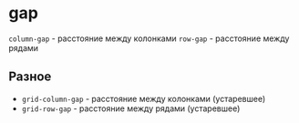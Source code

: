 # gap
`column-gap` - расстояние между колонками
`row-gap` - расстояние между рядами

## Разное
- `grid-column-gap` - расстояние между колонками (устаревшее)
- `grid-row-gap` - расстояние между рядами (устаревшее)
